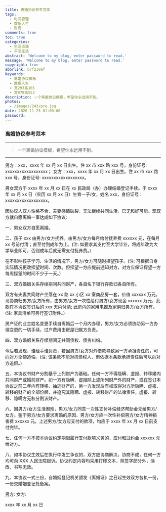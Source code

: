 ```yaml
---
title: 离婚协议参考范本
tags:
  - 时间管理
  - 数据人生
  - 财商
comments: true
toc: true
categories:
  - 生活点滴
  - 平淡生活
abstract: 'Welcome to my blog, enter password to read.'
message: 'Welcome to my blog, enter password to read.'
copyright: true
abbrlink: b7f230af
keywords:
  - 离婚协议模板
  - 数据人生
  - 宽293高165
  - 宽978高553
description: 一个离婚协议模板，希望你永远用不到。
photos:
  - /images/243/pre.jpg
date: 2020-11-25 01:00:00
password:
---
```

<script type="text/javascript" src="/js/src/bai.js"></script>

### 离婚协议参考范本
------
> 一个离婚协议模板，希望你永远用不到。
>
------

男方：xxx，xxxx 年 xx 月 xx 日出生。住 xx 市 xxx 路 xxx 号，身份证号: xxxxxxxxxxxxxxxxxx；
女方：xxx，xxxx 年 xx 月 xx 日出生。住 xx 市 xxx 路 xxx 号，身份证号: xxxxxxxxxxxxxxxxxx。

男女双方于 xxxx 年 xx 月 xx 日在 xx 民政局（办）办理结婚登记手续。于 xxxx 年 xx 月 xx 日（农历 xx 月 xx 日）生育一子/女，姓名 xxx，身份证号：xxxxxxxxxxxxxxxxxx。

因协议人双方性格不合，夫妻感情破裂，无法继续共同生活，已无和好可能。现双方就自愿离婚一事达成如下协议:

一、男女双方自愿离婚。

二、孩子 xxx 由男方/女方抚养，由男方/女方每月给付抚养费 xxxxxx 元，在每月 xx 号前付清；直至付到成年为止。(注: 如要求其支付至大学毕业，将成年改为大学毕业即可，否则成年后就无需支付抚养费。)

在不影响孩子学习、生活的情况下，男方/女方可随时探望孩子。(注: 可根据自身实际情况更改探望时间、次数。但探望一方应提前通知对方，对方应保证探望一方每周探望的时间不少于一天。)

三、双方婚姻关系存续期间共同财产，各自名下银行存款归各自所有。

双方有夫妻共同财产坐落在 xx 路 xx 小区 xx 室商品房一套，价值 xxxxxx 万元，现协商归男方/女方所有，由男方/女方一次性给付男方/女方现金 xxxxxx 万元，此款在本协议签订后的 xxx 天内付清; 此房内的家用电器及家俱归男方/女方所有。(注: 家具清单可另行签订附件。)

房产证的业主姓名变更手续自离婚后一个月内办理，男方/女方必须协助另一方办理变更的一切手续，过户费用由房屋归属方负责。

四、双方婚姻关系存续期间无共同债权、债务纠纷。

今后若发现，谁经手谁负责，若因男方/女方对外借款导致另一方承担责任的，可向对方全额追偿。(注: 该条款不能对抗债权人，但依据本条款承担责任后可以向对方追偿。)

五、本协议书财产分割基于上列财产为基础。任何一方不得隐瞒、虚报、转移婚内共同财产或婚前财产。如一方有隐瞒、虚报除上述所列财产外的财产，或在签订本协议之前二年内有转移、抽逃财产的，另一方发现后有权取得对方所隐瞒、虚报、转移的财产的全部份额，并追究其隐瞒、虚报、转移财产的法律责任，虚报、转移、隐瞒方无权分割该财产。

六、因男方/女方生活困难，男方/女方同意一次性支付补偿经济帮助金元给男方/女方。鉴于男方/女方要求离婚的原因，男方/女方应一次性补偿男方/女方精神损害费 xxxxxx 元。上述男方/女方应支付的款项，均应于 xxxx 年 xx 月 xx 日前支付完毕。

七、任何一方不按本协议约定期限履行支付款项义务的，应付和过约金 xxxxxx 元给对方。

八、如本协议生效后在执行中发生争议的，双方应协商解决，协商不成，任何一方均可向 XXX 人民法院起诉。协议约定内容均采用打印文本，除签字部分外，涂改、书写无效。

九、本协议一式三份，自婚姻登记机关颁发《离婚证》之日起生效双方各执一份，一份交婚姻登记处备案。

男方:         女方:

xxxx 年 xx 月 xx 日


